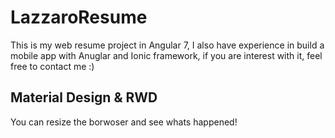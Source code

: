 # LazzaroResume

This is my web resume project in Angular 7, I also have experience in build a mobile app with Anuglar and Ionic framework, if you are interest with it, feel free to contact me :)

## Material Design & RWD 

You can resize the borwoser and see whats happened!
